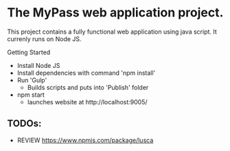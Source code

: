 The MyPass web application project.
===================================

This project contains a fully functional web application using java script. It currenly runs on Node JS.


Getting Started
- Install Node JS
- Install dependencies with command 'npm install'
- Run 'Gulp'
  - Builds scripts and puts into 'Publish' folder
- npm start
  - launches website at http://localhost:9005/













TODOs:
-------
- REVIEW https://www.npmjs.com/package/lusca

